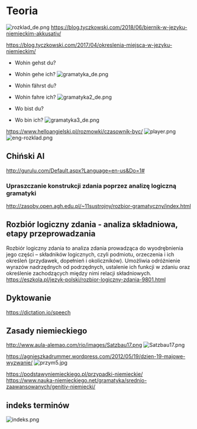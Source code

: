 # Teoria


![rozklad_de.png](docs/rozklad_de.png)
https://blog.tyczkowski.com/2018/06/biernik-w-jezyku-niemieckim-akkusativ/



https://blog.tyczkowski.com/2017/04/okreslenia-miejsca-w-jezyku-niemieckim/


+ Wohin gehst du?
+ Wohin gehe ich?
![gramatyka_de.png](docs/gramatyka_de.png)


+ Wohin fährst du?
+ Wohin fahre ich?
![gramatyka2_de.png](docs/gramatyka2_de.png)


+ Wo bist du?
+ Wo bin ich?
![gramatyka3_de.png](docs/gramatyka3_de.png)


https://www.helloangielski.pl/rozmowki/czasownik-byc/
![player.png](docs/player.png)
![eng-rozklad.png](docs/eng-rozklad.png)

## Chiński AI
http://gurulu.com/Default.aspx?Language=en-us&Do=1#

### Upraszczanie konstrukcji zdania poprzez analizę logiczną gramatyki
http://zasoby.open.agh.edu.pl/~11sustrojny/rozbior-gramatyczny/index.html


## Rozbiór logiczny zdania - analiza składniowa, etapy przeprowadzania
Rozbiór logiczny zdania to analiza zdania prowadząca do wyodrębnienia jego części – składników logicznych, czyli podmiotu, orzeczenia i ich określeń (przydawek, dopełnień i okoliczników). Umożliwia odróżnienie wyrazów nadrzędnych od podrzędnych, ustalenie ich funkcji w zdaniu oraz określenie zachodzących między nimi relacji składniowych.
https://eszkola.pl/jezyk-polski/rozbior-logiczny-zdania-9801.html

## Dyktowanie
https://dictation.io/speech

## Zasady niemieckiego
http://www.aula-alemao.com/rio/images/Satzbau17.png
![Satzbau17.png](docs/Satzbau17.png)

https://agnieszkadrummer.wordpress.com/2012/05/19/dzien-19-majowe-wyzwanie/
![przym5.jpg](docs/przym5.jpg)

https://podstawyniemieckiego.pl/przypadki-niemieckie/
https://www.nauka-niemieckiego.net/gramatyka/srednio-zaawansowanych/genitiv-niemiecki/


## indeks terminów 

![indeks.png](docs/indeks.png)
